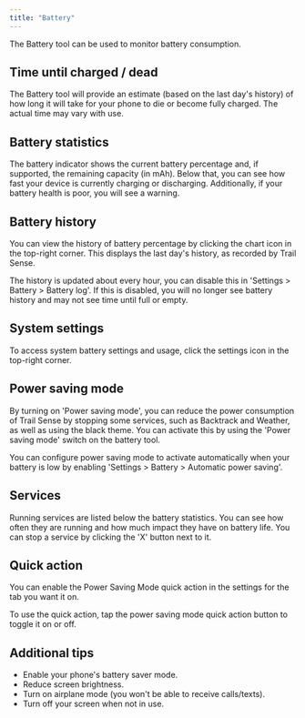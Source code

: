 ```yaml
---
title: "Battery"
---
```


The Battery tool can be used to monitor battery consumption.

## Time until charged / dead
The Battery tool will provide an estimate (based on the last day's history) of how long it will take for your phone to die or become fully charged. The actual time may vary with use.

## Battery statistics
The battery indicator shows the current battery percentage and, if supported, the remaining capacity (in mAh). Below that, you can see how fast your device is currently charging or discharging. Additionally, if your battery health is poor, you will see a warning.

## Battery history
You can view the history of battery percentage by clicking the chart icon in the top-right corner. This displays the last day's history, as recorded by Trail Sense.

The history is updated about every hour, you can disable this in 'Settings > Battery > Battery log'. If this is disabled, you will no longer see battery history and may not see time until full or empty.

## System settings
To access system battery settings and usage, click the settings icon in the top-right corner.

## Power saving mode
By turning on 'Power saving mode', you can reduce the power consumption of Trail Sense by stopping some services, such as Backtrack and Weather, as well as using the black theme. You can activate this by using the 'Power saving mode' switch on the battery tool.

You can configure power saving mode to activate automatically when your battery is low by enabling 'Settings > Battery > Automatic power saving'.

## Services
Running services are listed below the battery statistics. You can see how often they are running and how much impact they have on battery life. You can stop a service by clicking the 'X' button next to it.

## Quick action
You can enable the Power Saving Mode quick action in the settings for the tab you want it on.

To use the quick action, tap the power saving mode quick action button to toggle it on or off.

## Additional tips

- Enable your phone's battery saver mode.
- Reduce screen brightness.
- Turn on airplane mode (you won't be able to receive calls/texts).
- Turn off your screen when not in use.

